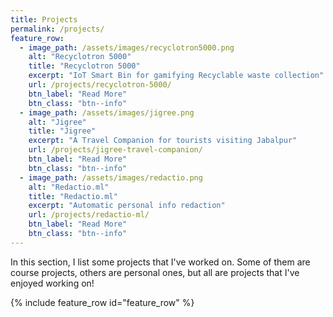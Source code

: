 ```yaml
---
title: Projects
permalink: /projects/
feature_row:
  - image_path: /assets/images/recyclotron5000.png
    alt: "Recyclotron 5000"
    title: "Recyclotron 5000"
    excerpt: "IoT Smart Bin for gamifying Recyclable waste collection"
    url: /projects/recyclotron-5000/
    btn_label: "Read More"
    btn_class: "btn--info"
  - image_path: /assets/images/jigree.png
    alt: "Jigree"
    title: "Jigree"
    excerpt: "A Travel Companion for tourists visiting Jabalpur"
    url: /projects/jigree-travel-companion/
    btn_label: "Read More"
    btn_class: "btn--info"
  - image_path: /assets/images/redactio.png
    alt: "Redactio.ml"
    title: "Redactio.ml"
    excerpt: "Automatic personal info redaction"
    url: /projects/redactio-ml/
    btn_label: "Read More"
    btn_class: "btn--info"
---
```

  

In this section, I list some projects that I've worked on. Some of them are course projects, others are personal ones, but all are projects that I've enjoyed working on!

{% include feature_row id="feature_row" %}
